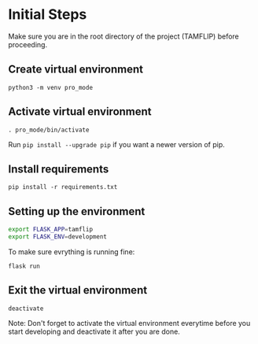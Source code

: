 
# Initial Steps

Make sure you are in the root directory of the project (TAMFLIP) before proceeding.

## Create virtual environment
```
python3 -m venv pro_mode
```

## Activate virtual environment
```
. pro_mode/bin/activate
```

Run `pip install --upgrade pip` if you want a newer version of pip.

## Install requirements
`pip install -r requirements.txt`

## Setting up the environment
```bash
export FLASK_APP=tamflip
export FLASK_ENV=development
```
To make sure evrything is running fine:
```
flask run
```

## Exit the virtual environment
`deactivate`

Note: Don't forget to activate the virtual environment everytime before you start developing and deactivate it after you are done.

